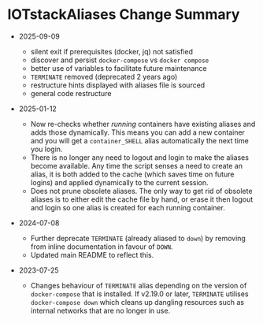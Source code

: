 # IOTstackAliases Change Summary

* 2025-09-09

	- silent exit if prerequisites (docker, jq) not satisfied
	- discover and persist `docker-compose` vs `docker compose`
	- better use of variables to facilitate future maintenance
	- `TERMINATE` removed (deprecated 2 years ago)
	- restructure hints displayed with aliases file is sourced
	- general code restructure

* 2025-01-12

	- Now re-checks whether *running* containers have existing aliases and adds those dynamically. This means you can add a new container and you will get a `container_SHELL` alias automatically the next time you login.
	- There is no longer any need to logout and login to make the aliases become available. Any time the script senses a need to create an alias, it is both added to the cache (which saves time on future logins) and applied dynamically to the current session.
	- Does not prune obsolete aliases. The only way to get rid of obsolete aliases is to either edit the cache file by hand, or erase it then logout and login so one alias is created for each running container.

* 2024-07-08

	- Further deprecate `TERMINATE` (already aliased to `down`) by removing from inline documentation in favour of `DOWN`.
	- Updated main README to reflect this.

* 2023-07-25

	- Changes behaviour of `TERMINATE` alias depending on the version of `docker-compose` that is installed. If v2.19.0 or later, `TERMINATE` utilises `docker-compose down` which cleans up dangling resources such as internal networks that are no longer in use.
